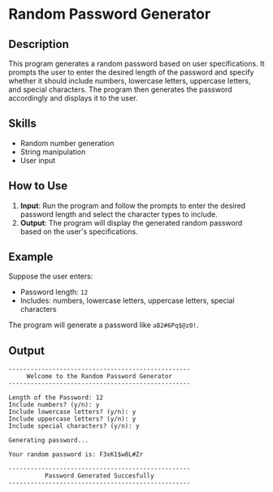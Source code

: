 # Random Password Generator

## Description
This program generates a random password based on user specifications. It prompts the user to enter the desired length of the password and specify whether it should include numbers, lowercase letters, uppercase letters, and special characters. The program then generates the password accordingly and displays it to the user.

## Skills
- Random number generation
- String manipulation
- User input

## How to Use
1. **Input**: Run the program and follow the prompts to enter the desired password length and select the character types to include.
2. **Output**: The program will display the generated random password based on the user's specifications.

## Example
Suppose the user enters:
- Password length: `12`
- Includes: numbers, lowercase letters, uppercase letters, special characters

The program will generate a password like `aB2#6Pq$@z0!`.

## Output

```plaintext
--------------------------------------------------
     Welcome to the Random Password Generator     
--------------------------------------------------

Length of the Password: 12
Include numbers? (y/n): y
Include lowercase letters? (y/n): y
Include uppercase letters? (y/n): y
Include special characters? (y/n): y

Generating password...

Your random password is: F3xK1$w8L#Zr

--------------------------------------------------
          Password Generated Succesfully          
--------------------------------------------------
